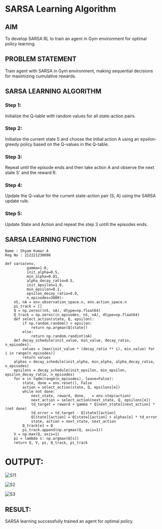 # SARSA Learning Algorithm

## AIM
To develop SARSA RL to train an agent in Gym environment for optimal policy learning.

## PROBLEM STATEMENT
Train agent with SARSA in Gym environment, making sequential decisions for maximizing cumulative rewards.

## SARSA LEARNING ALGORITHM
### Step 1:
Initialize the Q-table with random values for all state-action pairs.
### Step 2:
Initialize the current state S and choose the initial action A using an epsilon-greedy policy based on the Q-values in the Q-table.
### Step 3:
Repeat until the episode ends and then take action A and observe the next state S' and the reward R.
### Step 4:
Update the Q-value for the current state-action pair (S, A) using the SARSA update rule.
### Step 5:
Update State and Action and repeat the step 3 untill the episodes ends.

## SARSA LEARNING FUNCTION
```
Name : Shyam Kumar A
Reg No : 212221230098
```
```
def sarsa(env,
          gamma=1.0,
          init_alpha=0.5,
          min_alpha=0.01,
          alpha_decay_ratio=0.5,
          init_epsilon=1.0,
          min_epsilon=0.1,
          epsilon_decay_ratio=0.9,
          n_episodes=3000):
    nS, nA = env.observation_space.n, env.action_space.n
    pi_track = []
    Q = np.zeros((nS, nA), dtype=np.float64)
    Q_track = np.zeros((n_episodes, nS, nA), dtype=np.float64)
    def select_action(state, Q, epsilon):
        if np.random.random() > epsilon:
            return np.argmax(Q[state])
        else:
            return np.random.randint(nA)
    def decay_schedule(init_value, min_value, decay_ratio, n_episodes):
        values = [max(init_value * (decay_ratio ** i), min_value) for i in range(n_episodes)]
        return values
    alphas = decay_schedule(init_alpha, min_alpha, alpha_decay_ratio, n_episodes)
    epsilons = decay_schedule(init_epsilon, min_epsilon, epsilon_decay_ratio, n_episodes)
    for e in tqdm(range(n_episodes), leave=False):
        state, done = env.reset(), False
        action = select_action(state, Q, epsilons[e])
        while not done:
            next_state, reward, done, _ = env.step(action)
            next_action = select_action(next_state, Q, epsilons[e])
            td_target = reward + gamma * Q[next_state][next_action] * (not done)
            td_error = td_target - Q[state][action]
            Q[state][action] = Q[state][action] + alphas[e] * td_error
            state, action = next_state, next_action
        Q_track[e] = Q
        pi_track.append(np.argmax(Q, axis=1))
    V = np.max(Q, axis=1)
    pi = lambda s: np.argmax(Q[s])
    return Q, V, pi, Q_track, pi_track
```

# OUTPUT:
![S11](https://github.com/ShyamKumar-AI-DS/sarsa-learning/assets/93427182/68556009-d21d-456f-ae29-19618f815f6e)

![S2](https://github.com/ShyamKumar-AI-DS/sarsa-learning/assets/93427182/0899a610-4af5-42bd-b765-aa6a30a07c3b)

![S3](https://github.com/ShyamKumar-AI-DS/sarsa-learning/assets/93427182/0fa93c8a-08d0-4fca-8484-c07b6375a816)


## RESULT:
SARSA learning successfully trained an agent for optimal policy.
